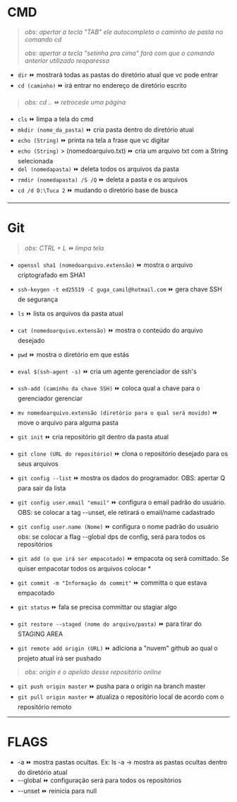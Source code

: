 # CMD
>*obs: apertar a tecla "TAB" ele autocompleta o caminho de pasta no comando cd*
>
>*obs: apertar a tecla "setinha pra cima" fará com que o comando anterior utilizado reaparessa*

+ `dir` ⏩ mostrará todas as pastas do diretório atual que vc pode entrar
+ `cd (caminho)` ⏩ irá entrar no endereço de diretório escrito
>*obs: cd .. ⏩ retrocede uma página*
+ `cls` ⏩ limpa a tela do cmd
+ `mkdir (nome_da_pasta)` ⏩ cria pasta dentro do diretório atual
+ `echo (String)` ⏩ printa na tela a frase que vc digitar
+ `echo (String)` > (nomedoarquivo.txt) ⏩ cria um arquivo txt com a String selecionada
+ `del (nomedapasta)` ⏩ deleta todos os arquivos da pasta
+ `rmdir (nomedapasta) /S /Q` ⏩ deleta a pasta e os arquivos
+ `cd /d D:\Tuca 2` ⏩ mudando o diretório base de busca

***
# Git
>*obs: CTRL + L ⏩ limpa tela*

+ `openssl sha1 (nomedoarquivo.extensão)` ⏩ mostra o arquivo criptografado em SHA1
+ `ssh-keygen -t ed25519 -C guga_camil@hotmail.com` ⏩ gera chave SSH de segurança
+ `ls` ⏩ lista os arquivos da pasta atual
+ `cat (nomedoarquivo.extensão)` ⏩ mostra o conteúdo do arquivo desejado
+ `pwd` ⏩ mostra o diretório em que estás
+ `eval $(ssh-agent -s)` ⏩ cria um agente gerenciador de ssh's
+ `ssh-add (caminho da chave SSH)` ⏩ coloca qual a chave para o gerenciador gerenciar
+ `mv nomedoarquivo.extensão (diretório para o qual será movido)` ⏩ move o arquivo para alguma pasta

+ `git init` ⏩ cria repositório git dentro da pasta atual
+ `git clone (URL do repositório)` ⏩ clona o repositório desejado para os seus arquivos
+ `git config --list` ⏩ mostra os dados do programador. OBS: apertar Q para sair da lista
+ `git config user.email "email"` ⏩ configura o email padrão do usuário. OBS:  se colocar a tag --unset, ele retirará o email/name cadastrado
+ `git config user.name (Nome)` ⏩ configura o nome padrão do usuário obs: se colocar a flag --global dps de config, será para todos os repositórios
+ `git add (o que irá ser empacotado)` ⏩ empacota oq será comittado. Se quiser empacotar todos os arquivos colocar *
+ `git commit -m "Informação do commit"` ⏩ committa o que estava empacotado
+ `git status` ⏩ fala se precisa committar ou stagiar algo
+ `git restore --staged (nome do arquivo/pasta)` ⏩ para tirar do STAGING AREA
+ `git remote add origin (URL)` ⏩ adiciona a "nuvem" github ao qual o projeto atual irá ser pushado
>*obs: origin é o apelido desse repositório online*
+ `git push origin master` ⏩ pusha para o origin na branch master
+ `git pull origin master` ⏩ atualiza o repositório local de acordo com o repositório remoto

***
# FLAGS

+ -a ⏩ mostra pastas ocultas. Ex: ls -a -> mostra as pastas ocultas dentro do diretório atual
+ --global ⏩ configuração será para todos os repositórios
+ --unset ⏩ reinicia para null
